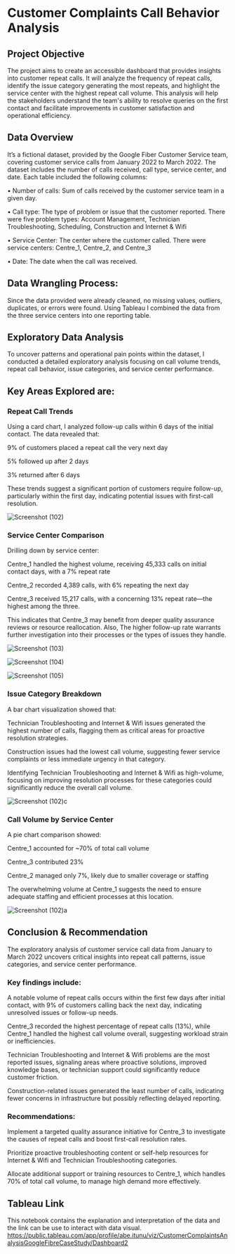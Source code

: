 # Customer Complaints Call Behavior Analysis

## Project Objective

The project aims to create an accessible dashboard that provides insights into customer repeat calls. It will analyze the frequency of repeat calls, identify the issue category generating the most repeats, and highlight the service center with the highest repeat call volume. This analysis will help the stakeholders understand the team's ability to resolve queries on the first contact and facilitate improvements in customer satisfaction and operational efficiency.

## Data Overview

It’s a fictional dataset, provided by the Google Fiber Customer Service team, covering customer service calls from January 2022 to March 2022. The dataset includes the number of calls received, call type, service center, and date. Each table included the following columns:

•	Number of calls: Sum of calls received by the customer service team in a given day.

•	Call type: The type of problem or issue that the customer reported. There were five problem types: Account Management, Technician Troubleshooting, Scheduling, Construction and Internet & Wifi 

•	Service Center: The center where the customer called. There were service centers: Centre_1, Centre_2, and Centre_3

•	Date: The date when the call was received.

## Data Wrangling Process:

Since the data provided were already cleaned, no missing values, outliers, duplicates, or errors were found. Using Tableau I combined the data from the three service centers into one reporting table. 

## Exploratory Data Analysis

To uncover patterns and operational pain points within the dataset, I conducted a detailed exploratory analysis focusing on call volume trends, repeat call behavior, issue categories, and service center performance.

## Key Areas Explored are:

### Repeat Call Trends

Using a card chart, I analyzed follow-up calls within 6 days of the initial contact. The data revealed that:

9% of customers placed a repeat call the very next day

5% followed up after 2 days

3% returned after 6 days

These trends suggest a significant portion of customers require follow-up, particularly within the first day, indicating potential issues with first-call resolution.


![Screenshot (102)](https://github.com/ItunuAbe/Customer-Complaints-Call-Behavior/assets/110028869/3b18711c-1bb7-47ae-849c-49718eec361f)

### Service Center Comparison

Drilling down by service center:

Centre_1 handled the highest volume, receiving 45,333 calls on initial contact days, with a 7% repeat rate

Centre_2 recorded 4,389 calls, with 6% repeating the next day

Centre_3 received 15,217 calls, with a concerning 13% repeat rate—the highest among the three.

This indicates that Centre_3 may benefit from deeper quality assurance reviews or resource reallocation. Also, The higher follow-up rate warrants further investigation into their processes or the types of issues they handle.



![Screenshot (103)](https://github.com/ItunuAbe/Customer-Complaints-Call-Behavior/assets/110028869/cb17bf2c-0cfa-4f5c-ba23-397b422a4c90)


![Screenshot (104)](https://github.com/ItunuAbe/Customer-Complaints-Call-Behavior/assets/110028869/90535312-f6bc-4350-8d32-be256d4325de)


![Screenshot (105)](https://github.com/ItunuAbe/Customer-Complaints-Call-Behavior/assets/110028869/345be00f-3805-4341-a843-b30fcf07ca7b)

### Issue Category Breakdown

A bar chart visualization showed that:

Technician Troubleshooting and Internet & Wifi issues generated the highest number of calls, flagging them as critical areas for proactive resolution strategies.

Construction issues had the lowest call volume, suggesting fewer service complaints or less immediate urgency in that category.

Identifying Technician Troubleshooting and Internet & Wifi as high-volume, focusing on improving resolution processes for these categories could significantly reduce the overall call volume.

![Screenshot (102)c](https://github.com/ItunuAbe/Customer-Complaints-Call-Behavior/assets/110028869/f283d6ec-3649-4c3b-b366-1b3b2cbee920)



### Call Volume by Service Center

A pie chart comparison showed:

Centre_1 accounted for ~70% of total call volume

Centre_3 contributed 23%

Centre_2 managed only 7%, likely due to smaller coverage or staffing

The overwhelming volume at Centre_1 suggests the need to ensure adequate staffing and efficient processes at this location.

![Screenshot (102)a](https://github.com/ItunuAbe/Customer-Complaints-Call-Behavior/assets/110028869/76e0a9a5-1602-4ebf-af4d-4890ad63296b)

## Conclusion & Recommendation

The exploratory analysis of customer service call data from January to March 2022 uncovers critical insights into repeat call patterns, issue categories, and service center performance.

### Key findings include:

A notable volume of repeat calls occurs within the first few days after initial contact, with 9% of customers calling back the next day, indicating unresolved issues or follow-up needs.

Centre_3 recorded the highest percentage of repeat calls (13%), while Centre_1 handled the highest call volume overall, suggesting workload strain or inefficiencies.

Technician Troubleshooting and Internet & Wifi problems are the most reported issues, signaling areas where proactive solutions, improved knowledge bases, or technician support could significantly reduce customer friction.

Construction-related issues generated the least number of calls, indicating fewer concerns in infrastructure but possibly reflecting delayed reporting.

### Recommendations:

Implement a targeted quality assurance initiative for Centre_3 to investigate the causes of repeat calls and boost first-call resolution rates.

Prioritize proactive troubleshooting content or self-help resources for Internet & Wifi and Technician Troubleshooting categories.

Allocate additional support or training resources to Centre_1, which handles 70% of total call volume, to manage high demand more effectively.


## Tableau Link
This notebook contains the explanation and interpretation of the data and the link can be use to interact with data visual.
https://public.tableau.com/app/profile/abe.itunu/viz/CustomerComplaintsAnalysisGoogleFibreCaseStudy/Dashboard2
